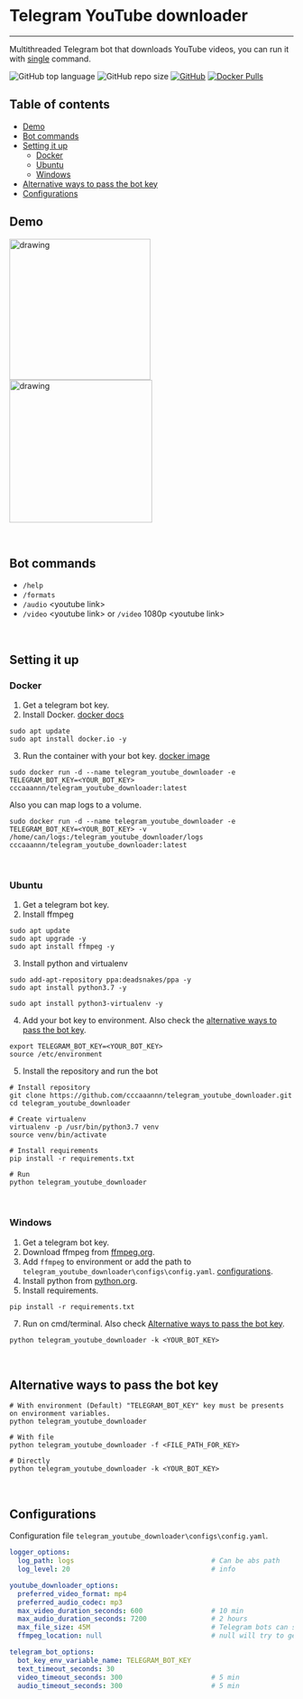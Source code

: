 # Telegram YouTube downloader
---
Multithreaded Telegram bot that downloads YouTube videos, you can run it with [single](#Docker) command.

![GitHub top language](https://img.shields.io/github/languages/top/cccaaannn/telegram_youtube_downloader?color=blue&style=for-the-badge) ![GitHub repo size](https://img.shields.io/github/repo-size/cccaaannn/telegram_youtube_downloader?color=purple&style=for-the-badge) [![GitHub](https://img.shields.io/github/license/cccaaannn/telegram_youtube_downloader?color=green&style=for-the-badge)](https://github.com/cccaaannn/telegram_youtube_downloader/blob/master/LICENSE) [![Docker Pulls](https://img.shields.io/docker/pulls/cccaaannn/telegram_youtube_downloader?color=blue&style=for-the-badge)](https://hub.docker.com/r/cccaaannn/telegram_youtube_downloader)

## Table of contents
- [Demo](#Demo)
- [Bot commands](#Bot-commands)
- [Setting it up](#Setting-it-up)
    - [Docker](#Docker)
    - [Ubuntu](#Ubuntu)
    - [Windows](#Windows)
- [Alternative ways to pass the bot key](#Alternative-ways-to-pass-the-bot-key)
- [Configurations](#Configurations)

## Demo
<img src="https://github.com/cccaaannn/readme_media/blob/master/media/telegram_youtube_downloader/gifs/example_download_audio.gif?raw=true" alt="drawing" width="250"/> <img src="https://github.com/cccaaannn/readme_media/blob/master/media/telegram_youtube_downloader/gifs/example_download_video.gif?raw=true" alt="drawing" width="253"/>

<br/>

## Bot commands
- `/help`
- `/formats`
- `/audio` \<youtube link>
- `/video` \<youtube link> or `/video` 1080p \<youtube link>

<br/>

## Setting it up
### Docker
1. Get a telegram bot key.
2. Install Docker. [docker docs](https://docs.docker.com/engine/install/ubuntu/)
```shell
sudo apt update
sudo apt install docker.io -y
```
3. Run the container with your bot key. [docker image](https://hub.docker.com/r/cccaaannn/telegram_youtube_downloader)
```shell
sudo docker run -d --name telegram_youtube_downloader -e TELEGRAM_BOT_KEY=<YOUR_BOT_KEY> cccaaannn/telegram_youtube_downloader:latest
```
Also you can map logs to a volume.
```shell
sudo docker run -d --name telegram_youtube_downloader -e TELEGRAM_BOT_KEY=<YOUR_BOT_KEY> -v /home/can/logs:/telegram_youtube_downloader/logs cccaaannn/telegram_youtube_downloader:latest
```

<br>

### Ubuntu
1. Get a telegram bot key.
2. Install ffmpeg
```shell
sudo apt update
sudo apt upgrade -y
sudo apt install ffmpeg -y
```
3. Install python and virtualenv
```shell
sudo add-apt-repository ppa:deadsnakes/ppa -y
sudo apt install python3.7 -y

sudo apt install python3-virtualenv -y
```
4. Add your bot key to environment. Also check the [alternative ways to pass the bot key](#Alternative-ways-to-pass-the-bot-key).
```shell
export TELEGRAM_BOT_KEY=<YOUR_BOT_KEY>
source /etc/environment
```
5. Install the repository and run the bot 
```shell
# Install repository
git clone https://github.com/cccaaannn/telegram_youtube_downloader.git
cd telegram_youtube_downloader

# Create virtualenv
virtualenv -p /usr/bin/python3.7 venv
source venv/bin/activate

# Install requirements
pip install -r requirements.txt

# Run
python telegram_youtube_downloader
```

<br/>

### Windows

1. Get a telegram bot key.
2. Download ffmpeg from [ffmpeg.org](https://ffmpeg.org/).
3. Add `ffmpeg` to environment or add the path to `telegram_youtube_downloader\configs\config.yaml`. [configurations](#Configurations).
4. Install python from [python.org](https://www.python.org/downloads/).
5. Install requirements.
```shell
pip install -r requirements.txt
```
7. Run on cmd/terminal. Also check [Alternative ways to pass the bot key](#Alternative-ways-to-pass-the-bot-key).

```shell
python telegram_youtube_downloader -k <YOUR_BOT_KEY>
```

<br/>

## Alternative ways to pass the bot key
```shell
# With environment (Default) "TELEGRAM_BOT_KEY" key must be presents on environment variables.
python telegram_youtube_downloader

# With file
python telegram_youtube_downloader -f <FILE_PATH_FOR_KEY>

# Directly
python telegram_youtube_downloader -k <YOUR_BOT_KEY>
```

<br/>

## Configurations
Configuration file `telegram_youtube_downloader\configs\config.yaml`.
```yaml
logger_options:
  log_path: logs                                  # Can be abs path
  log_level: 20                                   # info

youtube_downloader_options:
  preferred_video_format: mp4
  preferred_audio_codec: mp3
  max_video_duration_seconds: 600                 # 10 min
  max_audio_duration_seconds: 7200                # 2 hours
  max_file_size: 45M                              # Telegram bots can send up to 50M
  ffmpeg_location: null                           # null will try to get from env (as ffmpeg)

telegram_bot_options:
  bot_key_env_variable_name: TELEGRAM_BOT_KEY
  text_timeout_seconds: 30
  video_timeout_seconds: 300                      # 5 min  
  audio_timeout_seconds: 300                      # 5 min
```

